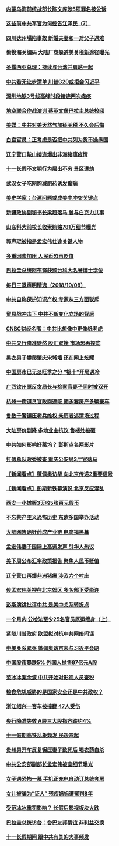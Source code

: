 #### [内蒙乌海前统战部长陈文库涉5项罪名被公诉](../pages/nsc413/n10771968.md?t=10091232) 

#### [这些前中共军官为何控告江泽民（7）](../pages/nsc413/n10770491.md?t=10091232) 

#### [四川达州塌陷事故 新婚夫妻和一对父子遇难](../pages/nsc413/n10771519.md?t=10091232) 

#### [偷换海关编码 大陆厂商躲避美关税新途径曝光](../pages/nsc413/n10771682.md?t=10091232) 


#### [圣露西亚总理：持续与台湾并肩站一起](../pages/nsc413/n10771757.md?t=10091232) 

#### [中共若无让步清单 川普G20或拒会习近平](../pages/nsc413/n10771813.md?t=10091232) 

#### [深圳地铁3号线高峰时段接连两次瘫痪](../pages/nsc413/n10771576.md?t=10091232) 

#### [地空联合作战演训 蔡英文偕巴拉圭总统校阅](../pages/nsc413/n10771383.md?t=10091232) 

#### [美媒：中共对美天然气加征关税 不久会后悔](../pages/nsc413/n10771687.md?t=10091232) 

#### [白宫官员：正考虑是否把中共列为货币操纵国](../pages/nsc413/n10771113.md?t=10091232) 

#### [辽宁营口鞍山接连爆出非洲猪瘟疫情](../pages/nsc413/n10771646.md?t=10091232) 

#### [十一长假不文明行为层出不穷 景区遭劫](../pages/nsc413/n10771216.md?t=10091232) 

#### [武汉女子吃网购减肥药诱发癫痫](../pages/nsc413/n10771408.md?t=10091232) 

#### [美史学家：台湾问题或成美中冲突关键点](../pages/nsc413/n10771318.md?t=10091232) 

#### [新疆政协副秘书长梁超落马 曾与白克力共事](../pages/nsc413/n10771312.md?t=10091232) 

#### [山东科大前校长收索贿赂781万细节曝光](../pages/nsc413/n10771279.md?t=10091232) 

#### [郭声琨被指是孟宏伟仕途关键人物](../pages/nsc413/n10770942.md?t=10091232) 

#### [多重因素加压 人民币恐再贬值](../pages/nsc413/n10771085.md?t=10091232) 

#### [巴拉圭总统阿布铎获颁台科大名誉博士学位](../pages/nsc413/n10770927.md?t=10091232) 

#### [每日三退声明精选（2018/10/08）](../pages/nsc413/n10771019.md?t=10091232) 

#### [中共自称保护知识产权 专家从三方面驳斥](../pages/nsc413/n10770284.md?t=10091232) 

#### [贸易战冲击下 中共不断变化立场的背后](../pages/nsc413/n10770886.md?t=10091232) 

#### [CNBC财经名嘴：中共比想像中更像纸老虎](../pages/nsc413/n10770794.md?t=10091232) 

#### [中共央行降准徒然 股汇双挫 市场恐再探底](../pages/nsc413/n10770281.md?t=10091232) 

#### [黑衣男子攀爬肇庆宋城墙 还在网上炫耀](../pages/nsc413/n10770752.md?t=10091232) 

#### [中国房市已无淡旺季之分 “银十”开局遇冷](../pages/nsc413/n10770580.md?t=10091232) 

#### [广西钦州原反贪局长与检察官妻子同时被双开](../pages/nsc413/n10770552.md?t=10091232) 

#### [杭州一街道贪官政商通吃 拥多套房产多辆豪车](../pages/nsc413/n10770353.md?t=10091232) 

#### [鲁数千警镇压老兵维权 亲历者述清场过程](../pages/nsc413/n10770309.md?t=10091232) 

#### [大陆房价剧降 多地业主抗议 售楼处被砸](../pages/nsc413/n10770301.md?t=10091232) 

#### [中共如何影响好莱坞？ 彭斯点名两影片](../pages/nsc413/n10751048.md?t=10091232) 

#### [打假总队政委被查 重庆公安局3厅官落马](../pages/nsc413/n10770476.md?t=10091232) 

#### [【新闻看点】蓬佩奥访华 向北京传递2重要信号](../pages/nsc413/n10770311.md?t=10091232) 

#### [【新闻看点】彭斯新铁幕演说 北京反应混乱](../pages/nsc413/n10770106.md?t=10091232) 

#### [西安一小摊贩3天收5张百元假币](../pages/nsc413/n10770472.md?t=10091232) 

#### [不忘共产主义恐怖历史 东欧多国举办活动](../pages/nsc413/n10770391.md?t=10091232) 

#### [大陆网售迷奸药成产业链 电商揭黑幕](../pages/nsc413/n10770347.md?t=10091232) 

#### [孟宏伟妻子国际上高调发声 引华人热议](../pages/nsc413/n10770153.md?t=10091232) 

#### [美下周公布汇率政策报告 聚焦人民币贬值](../pages/nsc413/n10770338.md?t=10091232) 

#### [辽宁营口再爆非洲猪瘟 涉及六个村庄](../pages/nsc413/n10770107.md?t=10091232) 

#### [传孟宏伟关押在北京郊区 多名部下受牵连](../pages/nsc413/n10770201.md?t=10091232) 

#### [彭斯演讲批评中共 是美中关系转折点](../pages/nsc413/n10770135.md?t=10091232) 

#### [一个月内 公检法至少25名官员厄运缠身（上）](../pages/nsc413/n10766722.md?t=10091232) 

#### [紧随川普政府 欧盟拟对抗中共网络间谍](../pages/nsc413/n10770155.md?t=10091232) 

#### [中美关系紧张 蓬佩奥访京未与习近平会晤](../pages/nsc413/n10770076.md?t=10091232) 

#### [中国股市暴跌5% 外国人抛售97亿元A股](../pages/nsc413/n10770047.md?t=10091232) 

#### [范冰冰案余波 中共开始对影视人员查税](../pages/nsc413/n10769970.md?t=10091232) 

#### [粮食危机威胁的是国家安全还是中共政权？](../pages/nsc413/n10769754.md?t=10091232) 


#### [浙江绍兴一客车被撞翻 47人受伤](../pages/nsc413/n10768738.md?t=10091232) 

#### [央行降准失效 A股三大股指齐跌约4%](../pages/nsc413/n10768140.md?t=10091232) 

#### [十一假期高铁乱象频发 民怨四起](../pages/nsc413/n10768283.md?t=10091232) 

#### [贵州男开车反复辗压妻子致死后 喝农药自杀](../pages/nsc413/n10768368.md?t=10091232) 

#### [中共公安部副部长孟宏伟被查细节曝光](../pages/nsc413/n10768429.md?t=10091232) 

#### [女子遇恐怖一幕 手机正充电自动订总统套房](../pages/nsc413/n10768124.md?t=10091232) 

#### [女儿被骗为“证人” 残疾妈妈遭冤判8年](../pages/nsc413/n10720849.md?t=10091232) 

#### [受范冰冰重罚影响？ 长假后影视板块大跌](../pages/nsc413/n10768351.md?t=10091232) 

#### [巴拉圭总统访台：台巴友邦情谊 非利益交换](../pages/nsc413/n10768176.md?t=10091232) 

#### [十一长假期间 跟中共有关的大事频发](../pages/nsc413/n10768035.md?t=10091232) 

